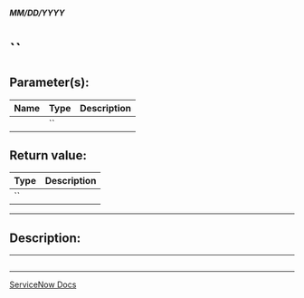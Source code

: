 ##### MM/DD/YYYY
# ``
## Parameter(s):
| Name | Type | Description |
|---|---|---|
|  | `` |  |

## Return value:
| Type | Description |
|---|---|
| `` |  |

---

## Description:


---

```js

```

---

[ServiceNow Docs]()
